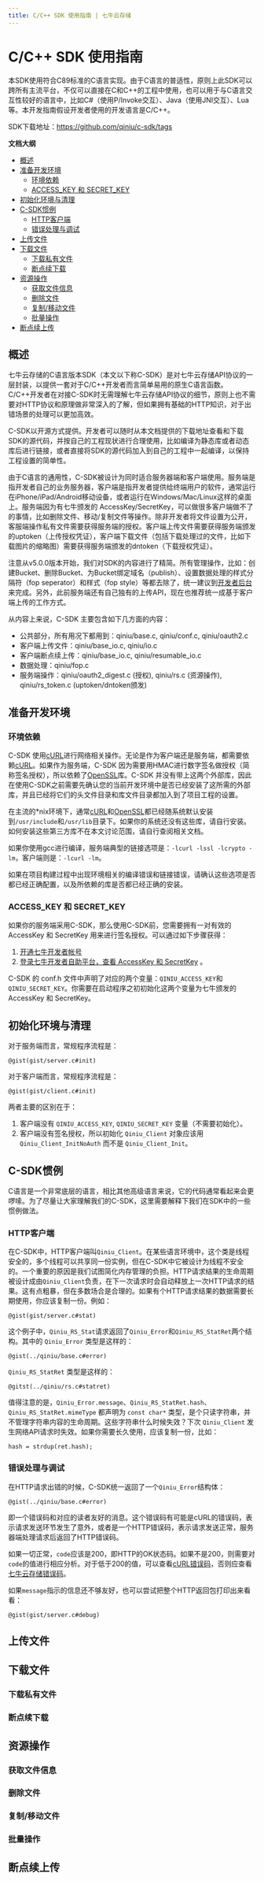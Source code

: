 ```yaml
---
title: C/C++ SDK 使用指南 | 七牛云存储
---
```


# C/C++ SDK 使用指南

本SDK使用符合C89标准的C语言实现。由于C语言的普适性，原则上此SDK可以跨所有主流平台，不仅可以直接在C和C++的工程中使用，也可以用于与C语言交互性较好的语言中，比如C#（使用P/Invoke交互）、Java（使用JNI交互）、Lua等。本开发指南假设开发者使用的开发语言是C/C++。

SDK下载地址：<https://github.com/qiniu/c-sdk/tags>

**文档大纲**

- [概述](#overview)
- [准备开发环境](#prepare)
    - [环境依赖](#dependences)
    - [ACCESS_KEY 和 SECRET_KEY](#appkey)
- [初始化环境与清理](#init)
- [C-SDK惯例](#convention)
    - [HTTP客户端](#http-client)
    - [错误处理与调试](#error-handling)
- [上传文件](#io-put)
- [下载文件](#io-get)
    - [下载私有文件](io-get-private)
    - [断点续下载](#resumable-io-get)
- [资源操作](#rs)
    - [获取文件信息](#rs-stat)
    - [删除文件](#rs-delete)
    - [复制/移动文件](#rs-copy-move)
    - [批量操作](#rs-batch)
- [断点续上传](#resumable-io-put)

<a name="overview"></a>

## 概述

七牛云存储的C语言版本SDK（本文以下称C-SDK）是对七牛云存储API协议的一层封装，以提供一套对于C/C++开发者而言简单易用的原生C语言函数。C/C++开发者在对接C-SDK时无需理解七牛云存储API协议的细节，原则上也不需要对HTTP协议和原理做非常深入的了解，但如果拥有基础的HTTP知识，对于出错场景的处理可以更加高效。

C-SDK以开源方式提供。开发者可以随时从本文档提供的下载地址查看和下载SDK的源代码，并按自己的工程现状进行合理使用，比如编译为静态库或者动态库后进行链接，或者直接将SDK的源代码加入到自己的工程中一起编译，以保持工程设置的简单性。

由于C语言的通用性，C-SDK被设计为同时适合服务器端和客户端使用。服务端是指开发者自己的业务服务器，客户端是指开发者提供给终端用户的软件，通常运行在iPhone/iPad/Android移动设备，或者运行在Windows/Mac/Linux这样的桌面上。服务端因为有七牛颁发的 AccessKey/SecretKey，可以做很多客户端做不了的事情，比如删除文件、移动/复制文件等操作。除非开发者将文件设置为公开，客服端操作私有文件需要获得服务端的授权。客户端上传文件需要获得服务端颁发的uptoken（上传授权凭证），客户端下载文件（包括下载处理过的文件，比如下载图片的缩略图）需要获得服务端颁发的dntoken（下载授权凭证）。

注意从v5.0.0版本开始，我们对SDK的内容进行了精简。所有管理操作，比如：创建Bucket、删除Bucket、为Bucket绑定域名（publish）、设置数据处理的样式分隔符（fop seperator）和样式（fop style）等都去除了，统一建议到[开发者后台](https://dev.qiniutek.com/)来完成。另外，此前服务端还有自己独有的上传API，现在也推荐统一成基于客户端上传的工作方式。

从内容上来说，C-SDK 主要包含如下几方面的内容：

* 公共部分，所有用况下都用到：qiniu/base.c, qiniu/conf.c, qiniu/oauth2.c
* 客户端上传文件：qiniu/base_io.c, qiniu/io.c
* 客户端断点续上传：qiniu/base_io.c, qiniu/resumable_io.c
* 数据处理：qiniu/fop.c
* 服务端操作：qiniu/oauth2_digest.c (授权), qiniu/rs.c (资源操作), qiniu/rs_token.c (uptoken/dntoken颁发)


<a name="prepare"></a>

## 准备开发环境

<a name="dependences"></a>

### 环境依赖

C-SDK 使用[cURL](http://curl.haxx.se/)进行网络相关操作。无论是作为客户端还是服务端，都需要依赖[cURL](http://curl.haxx.se/)。如果作为服务端，C-SDK 因为需要用HMAC进行数字签名做授权（简称签名授权），所以依赖了[OpenSSL](http://www.openssl.org/)库。C-SDK 并没有带上这两个外部库，因此在使用C-SDK之前需要先确认您的当前开发环境中是否已经安装了这所需的外部库，并且已经将它们的头文件目录和库文件目录都加入到了项目工程的设置。

在主流的*nix环境下，通常[cURL](http://curl.haxx.se/)和[OpenSSL](http://www.openssl.org/)都已经随系统默认安装到`/usr/include`和`/usr/lib`目录下。如果你的系统还没有这些库，请自行安装。如何安装这些第三方库不在本文讨论范围，请自行查阅相关文档。

如果你使用gcc进行编译，服务端典型的链接选项是：`-lcurl -lssl -lcrypto -lm`，客户端则是：`-lcurl -lm`。

如果在项目构建过程中出现环境相关的编译错误和链接错误，请确认这些选项是否都已经正确配置，以及所依赖的库是否都已经正确的安装。


<a name="appkey"></a>

### ACCESS_KEY 和 SECRET_KEY

如果你的服务端采用C-SDK，那么使用C-SDK前，您需要拥有一对有效的 AccessKey 和 SecretKey 用来进行签名授权。可以通过如下步骤获得：

1. [开通七牛开发者帐号](https://dev.qiniutek.com/signup)
2. [登录七牛开发者自助平台，查看 AccessKey 和 SecretKey](https://dev.qiniutek.com/account/keys) 。

C-SDK 的 conf.h 文件中声明了对应的两个变量：`QINIU_ACCESS_KEY`和`QINIU_SECRET_KEY`。你需要在启动程序之初初始化这两个变量为七牛颁发的 AccessKey 和 SecretKey。


<a name="init"></a>

## 初始化环境与清理

对于服务端而言，常规程序流程是：

    @gist(gist/server.c#init)

对于客户端而言，常规程序流程是：

    @gist(gist/client.c#init)

两者主要的区别在于：

1. 客户端没有 `QINIU_ACCESS_KEY`, `QINIU_SECRET_KEY` 变量（不需要初始化）。
2. 客户端没有签名授权，所以初始化 `Qiniu_Client` 对象应该用 `Qiniu_Client_InitNoAuth` 而不是 `Qiniu_Client_Init`。


<a name="convention"></a>

## C-SDK惯例

C语言是一个非常底层的语言，相比其他高级语言来说，它的代码通常看起来会更啰嗦。为了尽量让大家理解我们的C-SDK，这里需要解释下我们在SDK中的一些惯例做法。

<a name="http-client"></a>

### HTTP客户端

在C-SDK中，HTTP客户端叫`Qiniu_Client`。在某些语言环境中，这个类是线程安全的，多个线程可以共享同一份实例，但在C-SDK中它被设计为线程不安全的。一个重要的原因是我们试图简化内存管理的负担。HTTP请求结果的生命周期被设计成由`Qiniu_Client`负责，在下一次请求时会自动释放上一次HTTP请求的结果。这有点粗暴，但在多数场合是合理的。如果有个HTTP请求结果的数据需要长期使用，你应该复制一份。例如：

    @gist(gist/server.c#stat)

这个例子中，`Qiniu_RS_Stat`请求返回了`Qiniu_Error`和`Qiniu_RS_StatRet`两个结构。其中的 `Qiniu_Error` 类型是这样的：

    @gist(../qiniu/base.c#error)

`Qiniu_RS_StatRet` 类型是这样的：

    @gitst(../qiniu/rs.c#statret)

值得注意的是，`Qiniu_Error.message`、`Qiniu_RS_StatRet.hash`、`Qiniu_RS_StatRet.mimeType` 都声明为 `const char*` 类型，是个只读字符串，并不管理字符串内容的生命周期。这些字符串什么时候失效？下次 `Qiniu_Client` 发生网络API请求时失效。如果你需要长久使用，应该复制一份，比如：

    hash = strdup(ret.hash);


<a name="error-handling"></a>

### 错误处理与调试

在HTTP请求出错的时候，C-SDK统一返回了一个`Qiniu_Error`结构体：

    @gist(../qiniu/base.c#error)

即一个错误码和对应的读者友好的消息。这个错误码有可能是cURL的错误码，表示请求发送环节发生了意外，或者是一个HTTP错误码，表示请求发送正常，服务器端处理请求后返回了HTTP错误码。

如果一切正常，`code`应该是200，即HTTP的OK状态码。如果不是200，则需要对`code`的值进行相应分析。对于低于200的值，可以查看[cURL错误码](http://curl.haxx.se/libcurl/c/libcurl-errors.html)，否则应查看[七牛云存储错误码](http://docs.qiniutek.com/v2/api/code/)。

如果`message`指示的信息还不够友好，也可以尝试把整个HTTP返回包打印出来看看：

    @gist(gist/server.c#debug)


<a name="io-put"></a>

## 上传文件


<a name="io-get"></a>

## 下载文件

<a name="io-get-private"></a>

### 下载私有文件

<a name="resumable-io-get"></a>

### 断点续下载


<a name="rs"></a>

## 资源操作

<a name="rs-stat"></a>

### 获取文件信息

<a name="rs-delete"></a>

### 删除文件

<a name="rs-copy-move"></a>

### 复制/移动文件

<a name="rs-batch"></a>

### 批量操作

<a name="resumable-io-put"></a>

## 断点续上传
